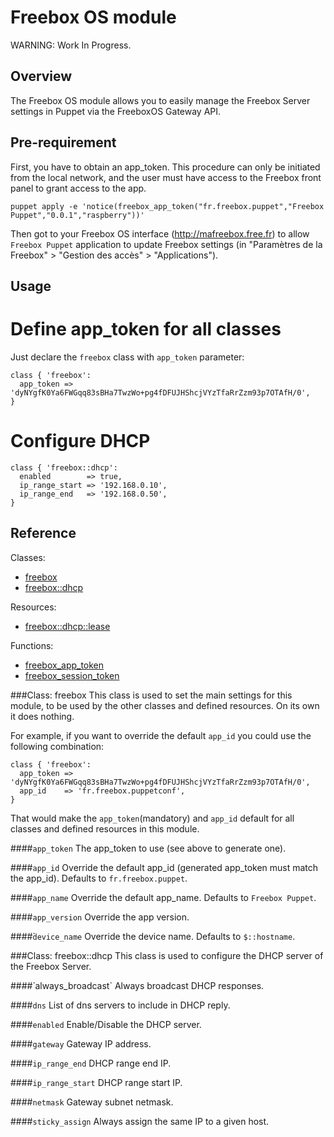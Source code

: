 Freebox OS module
=================

WARNING: Work In Progress.

Overview
--------

The Freebox OS module allows you to easily manage the Freebox Server settings in Puppet via the FreeboxOS Gateway API.

Pre-requirement
---------------

First, you have to obtain an app_token. This procedure can only be initiated from the local network, and the user must have access to the Freebox front panel to grant access to the app.

    puppet apply -e 'notice(freebox_app_token("fr.freebox.puppet","Freebox Puppet","0.0.1","raspberry"))'

Then got to your Freebox OS interface (http://mafreebox.free.fr) to allow `Freebox Puppet` application to update Freebox settings (in "Paramètres de la Freebox" > "Gestion des accès" > "Applications").

Usage
-----

Define app_token for all classes
================================

Just declare the `freebox` class with `app_token` parameter:

    class { 'freebox':
      app_token => 'dyNYgfK0Ya6FWGqq83sBHa7TwzWo+pg4fDFUJHShcjVYzTfaRrZzm93p7OTAfH/0',
    }

Configure DHCP
==============

    class { 'freebox::dhcp':
      enabled        => true,
      ip_range_start => '192.168.0.10',
      ip_range_end   => '192.168.0.50',
    }

Reference
---------

Classes:

* [freebox](#class-freebox)
* [freebox::dhcp](#class-freeboxdhcp)

Resources:

* [freebox::dhcp::lease](#resource-freeboxdhcplease)

Functions:

* [freebox\_app\_token](#function-freeboxapptoken)
* [freebox\_session\_token](#function-freeboxsessiontoken)

###Class: freebox
This class is used to set the main settings for this module, to be used by the other classes and defined resources. On its own it does nothing.

For example, if you want to override the default `app_id` you could use the following combination:

    class { 'freebox':
      app_token => 'dyNYgfK0Ya6FWGqq83sBHa7TwzWo+pg4fDFUJHShcjVYzTfaRrZzm93p7OTAfH/0',
      app_id    => 'fr.freebox.puppetconf',
    }

That would make the `app_token`(mandatory) and `app_id` default for all classes and defined resources in this module.

####`app_token`
The app_token to use (see above to generate one).

####`app_id`
Override the default app_id (generated app_token must match the app_id). Defaults to `fr.freebox.puppet`.

####`app_name`
Override the default app_name. Defaults to `Freebox Puppet`.

####`app_version`
Override the app version.

####̀`device_name`
Override the device name. Defaults to `$::hostname`.

###Class: freebox::dhcp
This class is used to configure the DHCP server of the Freebox Server.

####̀ always_broadcast`
Always broadcast DHCP responses.

####`dns`
List of dns servers to include in DHCP reply.

####`enabled`
Enable/Disable the DHCP server.

####`gateway`
Gateway IP address.

####`ip_range_end`
DHCP range end IP.

####`ip_range_start`
DHCP range start IP.

####`netmask`
Gateway subnet netmask.

####`sticky_assign`
Always assign the same IP to a given host.

